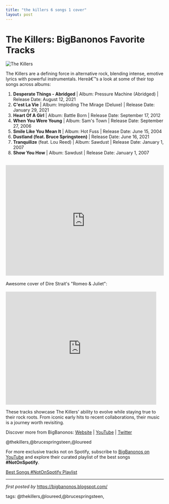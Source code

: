 ```yaml
---
title: "the killers 6 songs 1 cover"
layout: post
---
```

<h1>The Killers: BigBanonos Favorite Tracks</h1>
<img alt="The Killers" src="https://i0.wp.com/discotech.me/wp-content/uploads/2020/09/the_killers.png?fit=1030%2C587&ssl=1" /> <p>The Killers are a defining force in alternative rock, blending intense, emotive lyrics with powerful instrumentals. Hereâ€™s a look at some of their top songs across albums:</p> <ol> <li><strong>Desperate Things - Abridged</strong> | Album: Pressure Machine (Abridged) | Release Date: August 12, 2021</li> <li><strong>C'est La Vie</strong> | Album: Imploding The Mirage (Deluxe) | Release Date: January 29, 2021</li> <li><strong>Heart Of A Girl</strong> | Album: Battle Born | Release Date: September 17, 2012</li> <li><strong>When You Were Young</strong> | Album: Sam's Town | Release Date: September 27, 2006</li> <li><strong>Smile Like You Mean It</strong> | Album: Hot Fuss | Release Date: June 15, 2004</li> <li><strong>Dustland (feat. Bruce Springsteen)</strong> | Release Date: June 16, 2021</li> <li><strong>Tranquilize</strong> (feat. Lou Reed) | Album: Sawdust | Release Date: January 1, 2007</li><li><b>Show You How</b> | Album: Sawdust | Release Date: January 1, 2007</li></ol><div><spantimes new roman", serif;"><br /></span></div> <div> <iframe allow="autoplay; clipboard-write; encrypted-media; fullscreen; picture-in-picture" allowfullscreen="" frameborder="0" height="352" loading="lazy" src="https://open.spotify.com/embed/playlist/06QA0Ga30NH0YseRDG9nV4?utm_source=generator" width="100%"></iframe>
</div>
<div><br /></div><div>Awesome cover of Dire Strait's "Romeo & Juliet":</div><div><br /></div><iframe frameborder="0" height="360" src="https://youtube.com/embed/2Oxjxcp2rx4?list=PLtuNtuTatqI0W7no7VqT4zlUL2s3oFPRC" width="480"></iframe>
<p>These tracks showcase The Killers' ability to evolve while staying true to their rock roots. From iconic early hits to recent collaborations, their music is a journey worth revisiting.</p> <div> <p>Discover more from BigBanonos: <a href="https://bigbanonos.blogspot.com/">Website</a> | <a href="https://www.youtube.com/@BigBanonos">YouTube</a> | <a href="https://x.com/bigbanonos">Twitter</a></p>
</div> <!--Tags-->
<p>@thekillers,@brucespringsteen,@loureed</p>


<!--Subscribe and Playlist Links-->
<div>
    <p>For more exclusive tracks not on Spotify, subscribe to <a href="https://www.youtube.com/@BigBanonos" target="_blank">BigBanonos on YouTube</a> and explore their curated playlist of the best songs <strong>#NotOnSpotify</strong>.</p>
    <p><a href="https://www.youtube.com/playlist?list=PLtuNtuTatqI0kFahUCbtbfenC_ET5O_tr" target="_blank">Best Songs #NotOnSpotify Playlist<br /></a></p></div>

<hr />

<p><em>first posted by</em> <a href="https://bigbanonos.blogspot.com/" rel="noopener" target="_new">https://bigbanonos.blogspot.com/</a></p>

<p>tags: @thekillers,@loureed,@brucespringsteen,</p>
